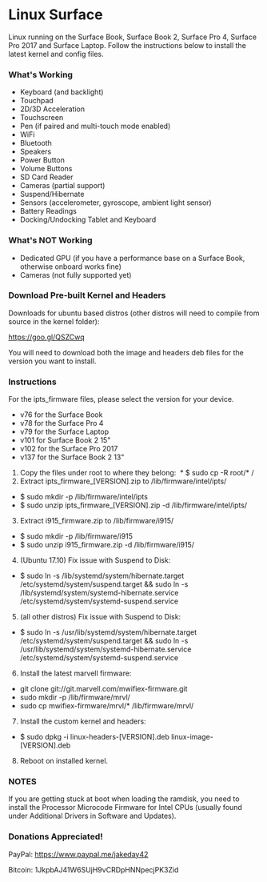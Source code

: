 # Linux Surface

Linux running on the Surface Book, Surface Book 2, Surface Pro 4, Surface Pro 2017 and Surface Laptop. Follow the instructions below to install the latest kernel and config files.


### What's Working

* Keyboard (and backlight)
* Touchpad
* 2D/3D Acceleration
* Touchscreen
* Pen (if paired and multi-touch mode enabled)
* WiFi
* Bluetooth
* Speakers
* Power Button
* Volume Buttons
* SD Card Reader
* Cameras (partial support)
* Suspend/Hibernate
* Sensors (accelerometer, gyroscope, ambient light sensor)
* Battery Readings
* Docking/Undocking Tablet and Keyboard

### What's NOT Working

* Dedicated GPU (if you have a performance base on a Surface Book, otherwise onboard works fine)
* Cameras (not fully supported yet)

### Download Pre-built Kernel and Headers

Downloads for ubuntu based distros (other distros will need to compile from source in the kernel folder):

https://goo.gl/QSZCwq

You will need to download both the image and headers deb files for the version you want to install.

### Instructions

For the ipts_firmware files, please select the version for your device.
* v76 for the Surface Book
* v78 for the Surface Pro 4
* v79 for the Surface Laptop
* v101 for Surface Book 2 15"
* v102 for the Surface Pro 2017
* v137 for the Surface Book 2 13"

1. Copy the files under root to where they belong:
  * $ sudo cp -R root/* /
2. Extract ipts_firmware_[VERSION].zip to /lib/firmware/intel/ipts/
  * $ sudo mkdir -p /lib/firmware/intel/ipts
  * $ sudo unzip ipts_firmware_[VERSION].zip -d /lib/firmware/intel/ipts/
3. Extract i915_firmware.zip to /lib/firmware/i915/
  * $ sudo mkdir -p /lib/firmware/i915
  * $ sudo unzip i915_firmware.zip -d /lib/firmware/i915/
4. (Ubuntu 17.10) Fix issue with Suspend to Disk:
  * $ sudo ln -s /lib/systemd/system/hibernate.target /etc/systemd/system/suspend.target && sudo ln -s /lib/systemd/system/systemd-hibernate.service /etc/systemd/system/systemd-suspend.service
5. (all other distros) Fix issue with Suspend to Disk:
  * $ sudo ln -s /usr/lib/systemd/system/hibernate.target /etc/systemd/system/suspend.target && sudo ln -s /usr/lib/systemd/system/systemd-hibernate.service /etc/systemd/system/systemd-suspend.service
6. Install the latest marvell firmware:
  * git clone git://git.marvell.com/mwifiex-firmware.git  
  * sudo mkdir -p /lib/firmware/mrvl/  
  * sudo cp mwifiex-firmware/mrvl/* /lib/firmware/mrvl/
7. Install the custom kernel and headers:
  * $ sudo dpkg -i linux-headers-[VERSION].deb linux-image-[VERSION].deb
8. Reboot on installed kernel.

### NOTES

If you are getting stuck at boot when loading the ramdisk, you need to install the Processor Microcode Firmware for Intel CPUs (usually found under Additional Drivers in Software and Updates).

### Donations Appreciated!

PayPal: https://www.paypal.me/jakeday42

Bitcoin: 1JkpbAJ41W6SUjH9vCRDpHNNpecjPK3Zid
